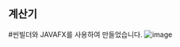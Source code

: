 ## 계산기
#씬빌더와 JAVAFX를 사용하여 만들었습니다.
![image](https://user-images.githubusercontent.com/88232976/141968051-8ccf79c3-81e3-4d89-8b21-84a338f01cf2.png)
